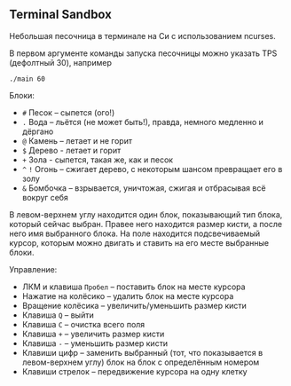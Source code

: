 ## Terminal Sandbox

Небольшая песочница в терминале на Си с использованием ncurses.

В первом аргументе команды запуска песочницы можно указать TPS (дефолтный 30), например
```
./main 60
```

Блоки:
* `#` Песок – сыпется (ого!)
* `.` Вода – льётся (не может быть!), правда, немного медленно и дёргано
* `@` Камень – летает и не горит
* `$` Дерево - летает и горит
* `+` Зола - сыпется, такая же, как и песок
* `^` `!` Огонь – сжигает дерево, с некоторым шансом превращает его в золу
* `&` Бомбочка – взрывается, уничтожая, сжигая и отбрасывая всё вокруг себя

В левом-верхнем углу находится один блок, показывающий тип блока, который сейчас выбран. Правее него находится размер кисти,
а после него имя выбранного блока.
На поле находится подсвечиваемый курсор, которым можно двигать и ставить на его месте выбранные блоки.

Управление:
* ЛКМ и клавиша `Пробел` – поставить блок на месте курсора
* Нажатие на колёсико – удалить блок на месте курсора
* Вращение колёсика – увеличить/уменьшить размер кисти
* Клавиша `Q` – выйти
* Клавиша `C` – очистка всего поля
* Клавиша `+` – увеличить размер кисти
* Клавиша `-` – уменьшить размер кисти
* Клавиши цифр – заменить выбранный (тот, что показывается в левом-верхнем углу) блок на блок с определённым номером
* Клавиши стрелок – передвижение курсора на одну клетку